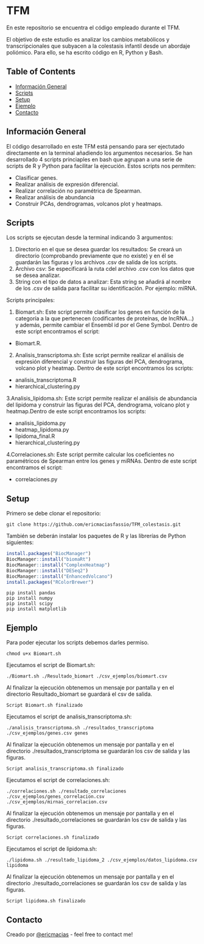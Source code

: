 # TFM
En este repositorio se encuentra el código empleado durante el TFM.

El objetivo de este estudio es analizar los cambios metabólicos y transcripcionales que subyacen a la colestasis infantil desde un abordaje poliómico. Para ello, se ha escrito código en R, Python y Bash. 

## Table of Contents
* [Información General](#Información-General)
* [Scripts](#Scripts)
* [Setup](#Setup)
* [Ejemplo](#Ejemplo)
* [Contacto](#Contacto)

## Información General
El código desarrollado en este TFM está pensando para ser ejectutado directamente en la terminal añadiendo los argumentos necesarios. Se han desarrollado 4 scripts princiaples en bash que agrupan a una serie de scripts de R y Python para facilitar la ejecución. 
Estos scripts nos permiten: 
  - Clasificar genes. 
  - Realizar análisis de expresión diferencial. 
  - Realizar correlación no paramétrica de Spearman. 
  - Realizar análisis de abundancia 
  - Construir PCAs, dendrogramas, volcanos plot y heatmaps. 
  
## Scripts
Los scripts se ejecutan desde la terminal indicando 3 argumentos: 
1. Directorio en el que se desea guardar los resultados: Se creará un directorio (comprobando previamente que no existe) y en él se guardarán las figuras y los archivos .csv de salida de los scripts. 
2. Archivo csv: Se especificará la ruta cdel archivo .csv con los datos que se desea analizar. 
3. String con el tipo de datos a analizar: Esta string se añadirá al nombre de los .csv de salida para facilitar su identificación. Por ejemplo: miRNA. 

Scripts principales: 
1. Biomart.sh: Este script permite clasificar los genes en función de la categoría a la que pertenecen (codificantes de proteínas, de lncRNA...) y además, permite cambiar el Ensembl id por el Gene Symbol. Dentro de este script encontramos el script: 
  - Biomart.R. 

2. Analisis_transcriptoma.sh: Este script permite realizar el análisis de expresión diferencial y construir las figuras del PCA, dendrograma, volcano plot y heatmap. Dentro de este script encontramos los scripts:
  - analisis_transcriptoma.R
  - hierarchical_clustering.py 
  
3.Analisis_lipidoma.sh: Este script permite realizar el análisis de abundancia del lipidoma y construir las figuras del PCA, dendrograma, volcano plot y heatmap.Dentro de este script encontramos los scripts: 
  - analisis_lipidoma.py 
  - heatmap_lipidoma.py 
  - lipidoma_final.R 
  - hierarchical_clustering.py 
  
4.Correlaciones.sh: Este script permite calcular los coeficientes no paramétricos de Spearman entre los genes y miRNAs. Dentro de este script encontramos el script: 
  - correlaciones.py  

## Setup
Primero se debe clonar el repositorio:
```console
git clone https://github.com/ericmaciasfassio/TFM_colestasis.git

```
También se deberán instalar los paquetes de R y las librerías de Python siguientes:
```R
install.packages("BiocManager")
BiocManager::install("biomaRt")
BiocManager::install("ComplexHeatmap")
BiocManager::install("DESeq2")
BiocManager::install("EnhancedVolcano")
install.packages("RColorBrewer")
```
```console
pip install pandas
pip install numpy
pip install scipy
pip install matplotlib
```

## Ejemplo
Para poder ejecutar los scripts debemos darles permiso.

```console
chmod u+x Biomart.sh
```
Ejecutamos el script de Biomart.sh:

```console
./Biomart.sh ./Resultado_biomart ./csv_ejemplos/biomart.csv
```
Al finalizar la ejecución obtenemos un mensaje por pantalla y en el directorio Resultado_biomart se guardará el csv de salida.

```
Script Biomart.sh finalizado
```
Ejecutamos el script de analisis_transcriptoma.sh:

```console
./analisis_transcriptoma.sh ./resultados_transcriptoma ./csv_ejemplos/genes.csv genes
```
Al finalizar la ejecución obtenemos un mensaje por pantalla y en el directorio ./resultados_transcriptoma se guardarán los csv de salida y las figuras.

```
Script analisis_transcriptoma.sh finalizado 
```

Ejecutamos el script de correlaciones.sh:

```console
./correlaciones.sh ./resultado_correlaciones ./csv_ejemplos/genes_correlacion.csv ./csv_ejemplos/mirnas_correlacion.csv 
```
Al finalizar la ejecución obtenemos un mensaje por pantalla y en el directorio ./resultado_correlaciones se guardarán los csv de salida y las figuras.

```
Script correlaciones.sh finalizado 
```
Ejecutamos el script de lipidoma.sh:

```console
./lipidoma.sh ./resultado_lipidoma_2 ./csv_ejemplos/datos_lipidoma.csv lipidoma
```
Al finalizar la ejecución obtenemos un mensaje por pantalla y en el directorio ./resultado_correlaciones se guardarán los csv de salida y las figuras.

```
Script lipidoma.sh finalizado 
```
## Contacto
Creado por [@ericmacias](https://www.linkedin.com/in/eric-mac%C3%ADas-fassio-594850215) - feel free to contact me!

 


